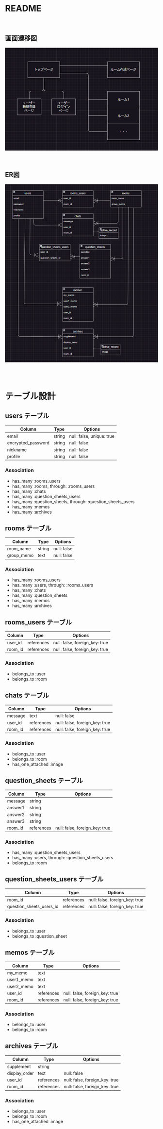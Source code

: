 # README


<br>

## 画面遷移図
![Logo](images/screen_transition_diagram.png)

<br>

## ER図
![Logo](images/entity_relationship_diagram.png)

<br><br>

# テーブル設計

## users テーブル

| Column             | Type   | Options     |
| ------------------ | ------ | ----------- |
| email              | string | null: false, unique: true |
| encrypted_password | string | null: false |
| nickname           | string | null: false |
| profile            | string | null: false |

### Association

- has_many :rooms_users
- has_many :rooms, through: :rooms_users
- has_many :chats
- has_many :question_sheets_users
- has_many :question_sheets, through: :question_sheets_users
- has_many :memos
- has_many :archives


## rooms テーブル

| Column            | Type    | Options     |
| ----------------- | ------- | ----------- |
| room_name         | string  | null: false |
| group_memo        | text    | null: false |

### Association

- has_many :rooms_users
- has_many :users, through: :rooms_users
- has_many :chats
- has_many :question_sheets
- has_many :memos
- has_many :archives


## rooms_users テーブル

| Column            | Type    | Options     |
| ----------------- | ------- | ----------- |
| user_id           | references | null: false, foreign_key: true |
| room_id           | references | null: false, foreign_key: true |

### Association

- belongs_to :user
- belongs_to :room



## chats テーブル

| Column            | Type       | Options     |
| ----------------- | ---------- | ----------- |
| message           | text       | null: false |
| user_id           | references | null: false, foreign_key: true |
| room_id           | references | null: false, foreign_key: true |

### Association

- belongs_to :user
- belongs_to :room
- has_one_attached :image


## question_sheets テーブル

| Column            | Type       | Options     |
| ----------------- | ---------- | ----------- |
| message           | string     
| answer1           | string
| answer2           | string
| answer3           | string
| room_id           | references | null: false, foreign_key: true |

### Association

- has_many :question_sheets_users
- has_many :users, through: :question_sheets_users
- belongs_to :room


## question_sheets_users テーブル

| Column            | Type       | Options     |
| ----------------- | ---------- | ----------- |
| room_id           | references | null: false, foreign_key: true |
| question_sheets_users_id       | references | null: false, foreign_key: true |

### Association

- belongs_to :user
- belongs_to :question_sheet


## memos テーブル

| Column            | Type       | Options     |
| ----------------- | ---------- | ----------- |
| my_memo           | text       
| user1_memo        | text       
| user2_memo        | text       
| user_id           | references | null: false, foreign_key: true |
| room_id           | references | null: false, foreign_key: true |

### Association

- belongs_to :user
- belongs_to :room


## archives テーブル

| Column            | Type       | Options     |
| ----------------- | ---------- | ----------- |
| supplement        | string       
| display_order     | text       | null: false |
| user_id           | references | null: false, foreign_key: true |
| room_id           | references | null: false, foreign_key: true |

### Association

- belongs_to :user
- belongs_to :room
- has_one_attached :image